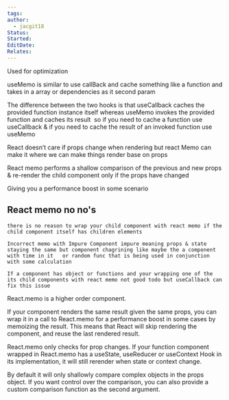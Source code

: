```yaml
---
tags: 
author:
  - jacgit18
Status: 
Started: 
EditDate: 
Relates:
---
```

Used for optimization  

useMemo is similar to use callBack and cache something like a function and takes in a array or dependencies as it second param  

The difference between the two hooks is that useCallback caches the provided function instance itself whereas useMemo invokes the provided function and caches its result  so if you need to cache a function use useCallback & if you need to cache the result of an invoked function use useMemo  

React doesn’t care if props change when rendering but react Memo can make it where we can make things render base on props 

React memo performs a shallow comparison of the previous and new props & re-render the child component only if the props have changed 

Giving you a performance boost in some scenario  

## React memo no no's 

	there is no reason to wrap your child component with react memo if the child component itself has children elements  

	Incorrect memo with Impure Component impure meaning props & state staying the same but component chagrining like maybe the a component with time in it   or random func that is being used in conjunction with some calculation 

	If a component has object or functions and your wrapping one of the its child components with react memo not good todo but useCallback can fix this issue  



React.memo is a higher order component. 

If your component renders the same result given the same props, you can wrap it in a call to React.memo for a performance boost in some cases by memoizing the result. This means that React will skip rendering the component, and reuse the last rendered result. 

React.memo only checks for prop changes. If your function component wrapped in React.memo has a useState, useReducer or useContext Hook in its implementation, it will still rerender when state or context change. 

By default it will only shallowly compare complex objects in the props object. If you want control over the comparison, you can also provide a custom comparison function as the second argument.